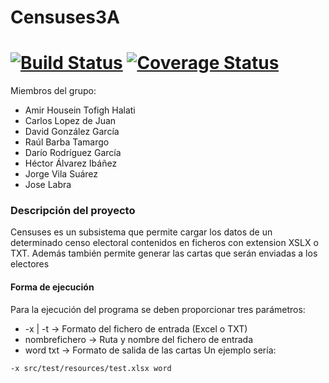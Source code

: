 # Censuses3A

[![Build Status](https://travis-ci.org/Arquisoft/censuses_3a.svg?branch=master)](https://travis-ci.org/Arquisoft/censuses_3a)  [![Coverage Status](https://coveralls.io/repos/github/Arquisoft/censuses_3a/badge.svg?branch=master)](https://coveralls.io/github/Arquisoft/censuses_3a?branch=master)
=========
Miembros del grupo:
* Amir Housein Tofigh Halati
* Carlos Lopez de Juan
* David González García
* Raúl Barba Tamargo
* Darío Rodríguez García
* Héctor Álvarez Ibáñez
* Jorge Vila Suárez
* Jose Labra

### Descripción del proyecto
Censuses es un subsistema que permite cargar los datos de un determinado censo electoral contenidos en ficheros con extension XSLX o TXT. Además también permite generar las cartas que serán enviadas a los electores

#### Forma de ejecución
Para la ejecución del programa se deben proporcionar tres parámetros:
* -x | -t -> Formato del fichero de entrada (Excel o TXT)
* nombrefichero -> Ruta y nombre del fichero de entrada
* word txt -> Formato de salida de las cartas
Un ejemplo sería:
```
-x src/test/resources/test.xlsx word
```

